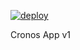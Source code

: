 [![deploy](https://github.com/maikoll120/cronos_server/actions/workflows/pipeline.yml/badge.svg)](https://github.com/maikoll120/cronos_server/actions/workflows/pipeline.yml)

Cronos App v1